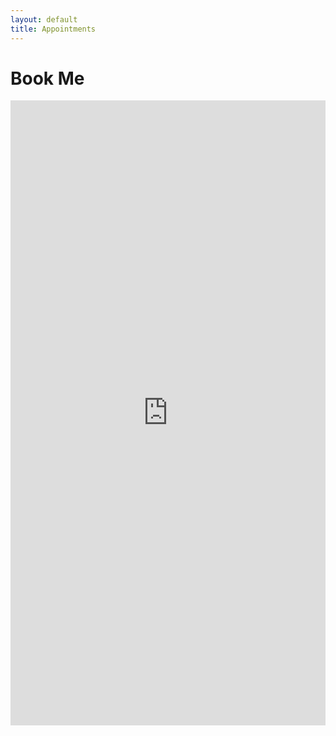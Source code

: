 ```yaml
---
layout: default
title: Appointments
---
```


# Book Me

<iframe 
src="https://katyhuff.youcanbook.me/?noframe=true&skipHeaderFooter=true" 
style="width:100%;height:1000px;border:0px;background-color:transparent;" 
frameborder="0" allowtransparency="true" onload="keepInView(this);"></iframe>
<script>function keepInView(item) 
{if((document.documentElement&&document.documentElement.scrollTop)||document.body.scrollTop>item.offsetTop)item.scrollIntoView();}</script>


